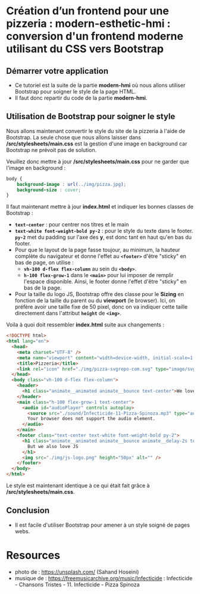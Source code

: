 # Création d’un frontend pour une pizzeria : modern-esthetic-hmi : conversion d'un frontend moderne utilisant du CSS vers Bootstrap

## Démarrer votre application
- Ce tutoriel est la suite de la partie **modern-hmi** où nous allons utiliser Bootstrap pour soigner le style de la page HTML. 
- Il faut donc repartir du code de la partie **modern-hmi**.

## Utilisation de Bootstrap pour soigner le style
Nous allons maintenant convertir le style du site de la pizzeria à l'aide de Bootstrap. 
La seule chose que nous allons laisser dans **/src/stylesheets/main.css** est la gestion 
d'une image en background car Bootstrap ne prévoit pas de solution.

Veuillez donc mettre à jour **/src/stylesheets/main.css** pour ne garder que l'image en background :
```css
body { 
    background-image : url(../img/pizza.jpg);
    background-size : cover;
}
```

Il faut maintenant mettre à jour **index.html** et indiquer les bonnes classes de Bootstrap :
- **`text-center`** : pour centrer nos titres et le main
- **`text-white font-weight-bold py-2`** : pour le style du texte dans le footer. **`py-2`** 
met du padding sur l'axe des **y**, est donc tant en haut qu'en bas du footer.
- Pour que le layout de la page fasse toujour, au minimum, la hauteur complète du navigateur 
et donne l'effet au **`<footer>`** d'être "sticky" en bas de page,
on utilise :
  - **`vh-100 d-flex flex-column`** au sein du **`<body>`**.
  - **`h-100 flex-grow-1`** dans le **`<main>`** pour lui imposer de remplir l'espace disponible. Ainsi, le footer donne l'effet d'être "sticky" en bas de la page.
- Pour la taille du logo JS, Bootstrap offre des classe pour le **Sizing** en fonction 
de la taille du parent ou du **viewport** (le browser). Ici, on préfère avoir une taille fixe 
de 50 pixel, donc on va indiquer cette taille directement dans l'attribut **`height`** de **`<img>`**.

Voila à quoi doit ressembler **index.html** suite aux changements :

```html
<!DOCTYPE html>
<html lang="en">
  <head>
    <meta charset="UTF-8" />
    <meta name="viewport" content="width=device-width, initial-scale=1.0" />
    <title>Pizzeria</title>
    <link rel="icon" href="./img/pizza-svgrepo-com.svg" type="image/svg+xml" />
  </head>
  <body class="vh-100 d-flex flex-column">
    <header>
      <h1 class="animate__animated animate__bounce text-center">We love Pizza</h1>
    </header>
    <main class="h-100 flex-grow-1 text-center">
      <audio id="audioPlayer" controls autoplay>
        <source src="./sound/Infecticide-11-Pizza-Spinoza.mp3" type="audio/mpeg" />
        Your browser does not support the audio element.
      </audio>
    </main>
    <footer class="text-center text-white font-weight-bold py-2">
      <h1 class="animate__animated animate__bounce animate__delay-2s text-center">
        But we also love JS
      </h1>
      <img src="./img/js-logo.png" height="50px" alt="" />
    </footer>
  </body>
</html>
```

Le style est maintenant identique à ce qui était fait grâce à **/src/stylesheets/main.css**.

## Conclusion
- Il est facile d'utiliser Bootstrap pour amener à un style soigné de pages webs.

# Resources
- photo de : https://unsplash.com/ (Sahand Hoseini)
- musique de : https://freemusicarchive.org/music/Infecticide : Infecticide - Chansons Tristes - 11. Infecticide - Pizza Spinoza